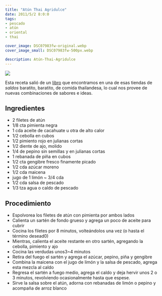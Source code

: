 ```yaml
---
title: "Atún Thai Agridulce"
date: 2011/5/2 8:0:0
tags:
- pescado
- atún
- oriental
- thai

cover_image: DSC07983fw-original.webp
cover_image_small: DSC07983fw-500px.webp

description: Atún-Thai-Agridulce
---
```



[![](DSC07983fw)](DSC07983fw-original.webp)


Esta receta salió de un <a href="https://www.amazon.com/dp/0743253337">libro</a> que encontramos en una de esas tiendas de *saldos* baratito, baratito, de comida thailandesa, lo cual nos provee de nuevas combinaciones de sabores e ideas.



## Ingredientes

* 2 filetes de atún
* 1/8 cta pimienta negra
* 1 cda aceite de cacahuate u otra de alto calor
* 1/2 cebolla en cubos
* 1/2 pimiento rojo en julianas cortas
* 1/2 diente de ajo, molido
* 1/4 de pepino sin semillas y en julianas cortas
* 1 rebanada de piña en cubos
* 1/2 cta gengibre fresco finamente picado
* 1/2 cda azúcar moreno
* 1/2 cda maicena
* jugo de 1 limón ~ 3/4 cda
* 1/2 cda salsa de pescado
* 1/3 tza agua o caldo de pescado


## Procedimiento

* Espolvorea los filetes de atún con pimienta por ambos lados
* Calienta un sartén de fondo grueso y agrega un poco de aceite para cubrir
* Cocina los filetes por 8 minutos, volteándolos una vez (o hasta el término desead0)
* Mientras, calienta el aceite restante en otro sartén, agregando la cebolla, pimiento y ajo
* Cocina las verdudas unos3~4 minutos
* Retira del fuego el sartén y agrega el azúcar, pepino, piña y gengibre
* Combina la maicena con el jugo de limón y la salsa de pescado, agrega esta mezcla al caldo
* Regresa el sartén a fuego medio, agrega el caldo y deja hervir unos 2 o 3 minutos, revolviendo ocasionalmente hasta que espese.
* Sirve la salsa sobre el atún, adorna con rebanadas de limón o pepino y acompaña de arroz blanco


<br/>
<!-- Una de las desventajas de vivir lejos de la costa es que no hay pescado fresco, o más bien, no es TAN fresco como nos gusta a los Ensenadenses; así que para esta receta usamos de este atún(4140b62b_vbattach433639-original.webp) sabe bueno, pero supongo que por el proceso que lleva, se les sale la sangre por los lados a los filetes, nada particularmente malo, pero muy poco fotogénico (por eso el cropt tan raro de la foto) -->

